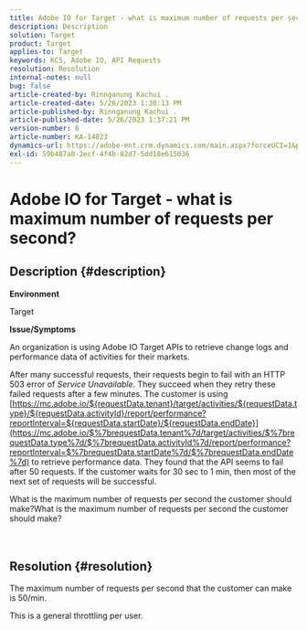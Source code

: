 ```yaml
---
title: Adobe IO for Target - what is maximum number of requests per second?
description: Description
solution: Target
product: Target
applies-to: Target
keywords: KCS, Adobe IO, API Requests
resolution: Resolution
internal-notes: null
bug: false
article-created-by: Rinnganung Kachui .
article-created-date: 5/26/2023 1:30:13 PM
article-published-by: Rinnganung Kachui .
article-published-date: 5/26/2023 1:37:21 PM
version-number: 6
article-number: KA-14023
dynamics-url: https://adobe-ent.crm.dynamics.com/main.aspx?forceUCI=1&pagetype=entityrecord&etn=knowledgearticle&id=acc60c6f-c9fb-ed11-8849-6045bd006c82
exl-id: 59b487a0-2ecf-4f4b-82d7-5dd18e615036
---
```

# Adobe IO for Target - what is maximum number of requests per second?

## Description {#description}


<b>Environment</b>

Target



<b>Issue/Symptoms</b>

An organization is using Adobe IO Target APIs to retrieve change logs and performance data of activities for their markets.

After many successful requests, their requests begin to fail with an HTTP 503 error of *Service Unavailable*. They succeed when they retry these failed requests after a few minutes. The customer is using [https://mc.adobe.io/${requestData.tenant}/target/activities/${requestData.type}/${requestData.activityId}/report/performance?reportInterval=${requestData.startDate}/${requestData.endDate}](https://mc.adobe.io/$%7brequestData.tenant%7d/target/activities/$%7brequestData.type%7d/$%7brequestData.activityId%7d/report/performance?reportInterval=$%7brequestData.startDate%7d/$%7brequestData.endDate%7d) to retrieve performance data. They found that the API seems to fail after 50 requests. If the customer waits for 30 sec to 1 min, then most of the next set of requests will be successful.

What is the maximum number of requests per second the customer should make?What is the maximum number of requests per second the customer should make?
<br><br> <br>

## Resolution {#resolution}


The maximum number of requests per second that the customer can make is 50/min.

This is a general throttling per user.
